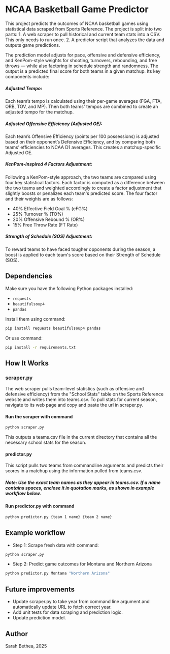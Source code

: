 # NCAA Basketball Game Predictor

This project predicts the outcomes of NCAA basketball games using statistical data scraped from Sports Reference. The project is split into two parts:
    1. A web scraper to pull historical and current team stats into a CSV. This only needs to run once. 
    2. A predictor script that analyzes the data and outputs game predictions.

The prediction model adjusts for pace, offensive and defensive efficiency, and KenPom-style weights for shooting, turnovers, rebounding, and free throws — while also factoring in schedule strength and randomness. The output is a predicted final score for both teams in a given matchup. Its key components include:
##### Adjusted Tempo:
Each team’s tempo is calculated using their per-game averages (FGA, FTA, ORB, TOV, and MP). Then both teams' tempos are combined to create an adjusted tempo for the matchup.
##### Adjusted Offensive Efficiency (Adjusted OE):
Each team’s Offensive Efficiency (points per 100 possessions) is adjusted based on their opponent’s Defensive Efficiency, and by comparing both teams’ efficiencies to NCAA D1 averages. This creates a matchup-specific Adjusted OE.
##### KenPom-inspired 4 Factors Adjustment:
Following a KenPom-style approach, the two teams are compared using four key statistical factors. Each factor is computed as a difference between the two teams and weighted accordingly to create a factor adjustment that slightly boosts or penalizes each team's predicted score. The four factor and their weights are as follows:
* 40% Effective Field Goal % (eFG%)
* 25% Turnover % (TO%)
* 20% Offensive Rebound % (OR%)
* 15% Free Throw Rate (FT Rate)
##### Strength of Schedule (SOS) Adjustment:
To reward teams to have faced tougher opponents during the season, a boost is applied to each team's score based on their Strength of Schedule (SOS).

## Dependencies
Make sure you have the following Python packages installed:
- `requests`
- `beautifulsoup4`
- `pandas`

Install them using command:
```bash
pip install requests beautifulsoup4 pandas
```

Or use command:
```bash 
pip install -r requirements.txt
```

## How It Works
### scraper.py
The web scraper pulls team-level statistics (such as offensive and defensive efficiency) from the "School Stats" table
on the Sports Reference website and writes them into teams.csv. To pull stats for current season, navigate to its web page and copy and paste the url in scraper.py.

#### Run the scraper with command
```bash
python scraper.py
```

This outputs a teams.csv file in the current directory that contains all the necessary school stats for the season.

#### predictor.py
This script pulls two teams from commandline arguments and predicts their scores in a matchup using the information 
pulled from teams.csv. 
##### Note: Use the exact team names as they appear in teams.csv. If a name contains spaces, enclose it in quotation marks, as shown in example workflow below.

#### Run predictor.py with command
```bash
python predictor.py {team 1 name} {team 2 name}
```

## Example workflow
* Step 1: Scrape fresh data with command:
```bash
python scraper.py
```

* Step 2: Predict game outcomes for Montana and Northern Arizona
```bash
python predictor.py Montana "Northern Arizona"
```

## Future improvements
* Update scraper.py to take year from command line argument and automatically update URL to fetch correct year.
* Add unit tests for data scraping and prediction logic.
* Update prediction model. 

## Author
Sarah Bethea, 2025
